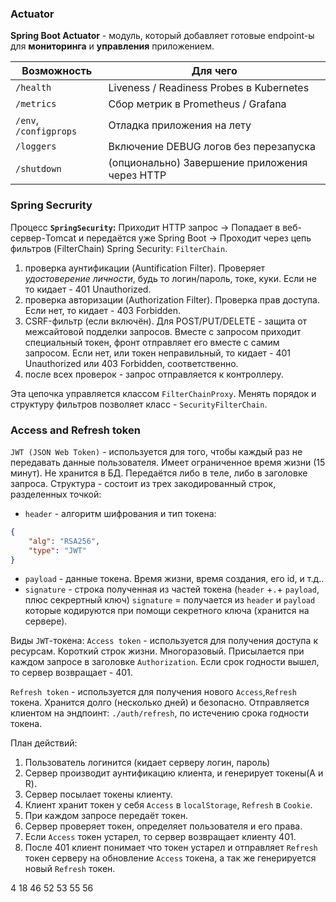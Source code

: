 ### **Actuator**
**Spring Boot Actuator** - модуль, который добавляет готовые endpoint-ы для **мониторинга** и **управления** приложением.

| Возможность            | Для чего                                       |
| ---------------------- | ---------------------------------------------- |
| `/health`              | Liveness / Readiness Probes в Kubernetes       |
| `/metrics`             | Сбор метрик в Prometheus / Grafana             |
| `/env`, `/configprops` | Отладка приложения на лету                     |
| `/loggers`             | Включение DEBUG логов без перезапуска          |
| `/shutdown`            | (опционально) Завершение приложения через HTTP |

### **Spring Secrurity**
Процесс **`SpringSecurity`:** 
Приходит HTTP запрос -> Попадает в веб-сервер-Tomcat и передаётся уже Spring Boot  -> Проходит через цепь фильтров (FilterChain) Spring Security:
`FilterChain`.
1) проверка аунтификации (Auntification Filter). Проверяет *удостоверение личности*, будь то логин/пароль, токе, куки. Если не то кидает - 401 Unauthorized.
2) проверка авторизации (Authorization Filter). Проверка прав доступа. Если нет, то кидает - 403 Forbidden. 
3) CSRF-фильтр (если включён). Для POST/PUT/DELETE - защита от межсайтовой подделки запросов. Вместе с запросом приходит специальный токен, фронт отправляет его вместе с самим запросом. Если нет, или токен неправильный, то кидает - 401 Unauthorized или 403 Forbidden, соответственно.
4) после всех проверок - запрос отправляется к контроллеру. 

Эта цепочка управляется классом `FilterChainProxy`. Менять порядок и структуру фильтров позволяет класс - `SecurityFilterChain`.

### **Access and Refresh token**

`JWT (JSON Web Token)` - используется для того, чтобы каждый раз не передавать данные пользователя.
Имеет ограниченное время жизни (15 минут). Не хранится в БД. Передаётся либо в теле, либо в заголовке запроса. 
Структура - состоит из трех закодированный строк, разделенных точкой:
- `header` - алгоритм шифрования и тип токена:
```JSON
{
	"alg": "RSA256",
	"type": "JWT"
}
```
- `payload` - данные токена. Время жизни, время создания, его id, и т.д..
- `signature` - строка полученная из частей токена (`header` +`.`+ `payload`, плюс секрертный ключ)
`signature` = получается из `header` и `payload` которые кодируются при помощи секретного ключа (хранится на сервере).

Виды `JWT`-токена:
`Access token` - используется для получения доступа к ресурсам. Короткий строк жизни. Многоразовый. Присылается при каждом запросе в заголовке `Authorization`.
Если срок годности вышел, то сервер возвращает - 401.

`Refresh token` - используется для получения нового `Access`,`Refresh` токена. Хранится долго (несколько дней) и безопасно. Отправляется клиентом на эндпоинт: `./auth/refresh`, по истечению срока годности токена.

План действий:
1) Пользователь логинится (кидает серверу логин, пароль) 
2) Сервер производит аунтификацию клиента, и генерирует токены(A и R).
3) Сервер посылает токены клиенту.
4) Клиент хранит токен у себя `Access` в `localStorage`, `Refresh` в `Cookie`.
5) При каждом запросе передаёт токен.
6) Сервер проверяет токен, определяет пользователя и его права.
7) Если `Access` токен устарел, то сервер возвращает клиенту 401.
8) После 401 клиент понимает что токен устарел и отправляет `Refresh` токен серверу на обновление `Access` токена, а так же генерируется новый `Refresh` токен. 
 
4 18 46 52 53 55 56